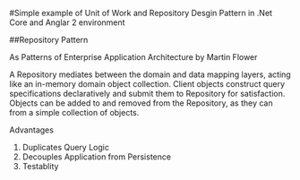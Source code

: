 #Simple example of Unit of Work and Repository Desgin Pattern in .Net Core and Anglar 2 environment


##Repository Pattern

As Patterns of Enterprise Application Architecture by Martin Flower

A Repository mediates between the domain and data mapping layers, acting like an in-memory domain object
collection. Client objects construct query specifications declaratively and submit them to Repository for
satisfaction. Objects can be added to and removed from the Repository, as they can from a simple collection
of objects.


Advantages

 1. Duplicates Query Logic
 2. Decouples Application from Persistence
 3. Testablity
